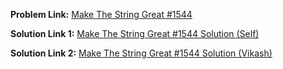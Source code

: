 **Problem Link:** [Make The String Great #1544](https://leetcode.com/problems/make-the-string-great/)

**Solution Link 1:** [Make The String Great #1544 Solution (Self)]()

**Solution Link 2:** [Make The String Great #1544 Solution (Vikash)]()